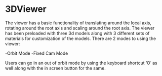 # 3DViewer

The viewer has a basic functionality of translating around the local axis, rotating around the root axis and scaling around the root axis. The viewer has been preloaded with three 3d models along with 3 different sets of materials for customization of the models. There are 2 modes to using the viewer:

-Orbit Mode
-Fixed Cam Mode

Users can go in an out of orbit mode by using the keyboard shortcut ‘O’ as well along with the in screen button for the same. 

